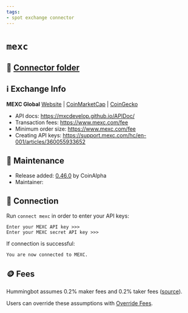```yaml
---
tags:
- spot exchange connector
---
```


# `mexc`

## 📁 [Connector folder](https://github.com/hummingbot/hummingbot/tree/master/hummingbot/connector/exchange/mexc)

## ℹ️ Exchange Info

**MEXC Global**
[Website](https://www.mexc.com/) | [CoinMarketCap](https://coinmarketcap.com/exchanges/mxc/) | [CoinGecko](https://www.coingecko.com/en/exchanges/mexcglobal)

* API docs: https://mxcdevelop.github.io/APIDoc/
* Transaction fees: https://www.mexc.com/fee
* Minimum order size: https://www.mexc.com/fee
* Creating API keys: https://support.mexc.com/hc/en-001/articles/360055933652

## 👷 Maintenance

* Release added: [0.46.0](/release-notes/0.46.0/) by CoinAlpha
* Maintainer: 

## 🔑 Connection

Run `connect mexc` in order to enter your API keys:

```
Enter your MEXC API key >>>
Enter your MEXC secret API key >>>
```

If connection is successful:
```
You are now connected to MEXC.
```

## 🪙 Fees

Hummingbot assumes 0.2% maker fees and 0.2% taker fees ([source](https://github.com/hummingbot/hummingbot/blob/master/hummingbot/connector/exchange/mexc/mexc_utils.py#L15)).

Users can override these assumptions with [Override Fees](/global-configs/override-fees/).
